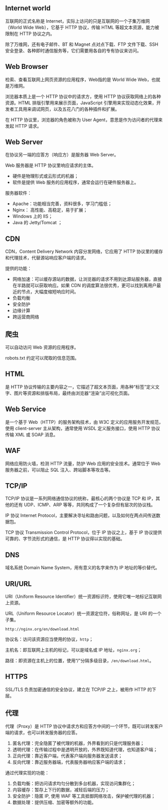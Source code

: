 ## Internet world
互联网的正式名称是 Internet，实际上访问的只是互联网的一个子集万维网（World Wide Web），它基于 HTTP 协议，传输 HTML 等超文本资源，能力被限制在 HTTP 协议之内。



除了万维网，还有电子邮件、BT 和 Magnet 点对点下载、FTP 文件下载、SSH 安全登录、各种即时通信服务等，它们需要用各自的专有协议来访问。

## Web Browser
检索、查看互联网上网页资源的应用程序，Web指的是 World Wide Web，也就是万维网。



浏览器本质上是一个 HTTP 协议中的请求方，使用 HTTP 协议获取网络上的各种资源。HTML 排版引擎用来展示页面，JavaScript 引擎用来实现动态化效果，开发者工具用来调试网页，以及五花八门的各种插件和扩展。



在 HTTP 协议里，浏览器的角色被称为 User Agent，意思是作为访问者的代理来发起 HTTP 请求。

## Web Server
在协议另一端的应答方（响应方）是服务器 Web Server。



Web 服务器是 HTTP 协议里响应请求的主体。

+ 硬件是物理形式或云形式的机器；
+ 软件是提供 Web 服务的应用程序，通常会运行在硬件服务器上。

服务器软件：

+ Apache：功能相当完善，资料很多，学习门槛低；
+ Nginx： 高性能、高稳定，易于扩展；
+ Windows 上的 IIS；
+ Java 的 Jetty/Tomcat ；

## CDN
CDN，Content Delivery Network 内容分发网络，它应用了 HTTP 协议里的缓存和代理技术，代替源站响应客户端的请求。



提供的功能：

+ 网络加速：可以缓存源站的数据，让浏览器的请求不用到达源站服务器，直接在半路就可以获取响应。如果 CDN 的调度算法很优秀，更可以找到离用户最近的节点，大幅度缩短响应时间。
+ 负载均衡
+ 安全防护
+ 边缘计算
+ 跨运营商网络

## 爬虫
可以自动访问 Web 资源的应用程序。

robots.txt 约定可以爬取的信息范围。

## HTML
是 HTTP 协议传输的主要内容之一，它描述了超文本页面，用各种“标签”定义文字、图片等资源和排版布局，最终由浏览器“渲染”出可视化页面。

## Web Service
是一个基于 Web（HTTP）的服务架构技术，由 W3C 定义的应用服务开发规范，使用 client-server 主从架构，通常使用 WSDL 定义服务接口，使用 HTTP 协议传输 XML 或 SOAP 消息。

## WAF
网络应用防火墙，检测 HTTP 流量，防护 Web 应用的安全技术。通常位于 Web 服务器之前，可以阻止 SQL 注入、跨站脚本等攻击等。

## TCP/IP
TCP/IP 协议是一系列网络通信协议的统称，最核心的两个协议是 TCP 和 IP，其他的还有 UDP、ICMP、ARP 等等，共同构成了一个复杂但有层次的协议栈。



IP 协议 Internet Protocol，主要解决寻址和路由问题，以及如何在两点间传送数据包。

TCP 协议 Transmission Control Protocol，位于 IP 协议之上，基于 IP 协议提供可靠的、字节流形式的通信，是 HTTP 协议得以实现的基础。

## DNS
域名系统 Domain Name System，用有意义的名字来作为 IP 地址的等价替代。

## URI/URL
URI（Uniform Resource Identifier）统一资源标识符，使用它唯一地标记互联网上资源。

URL（Uniform Resource Locator）统一资源定位符，俗称网址，是 URI 的一个子集。



`http://nginx.org/en/download.html`

协议名：访问该资源应当使用的协议，`http`；

主机名：即互联网上主机的标记，可以是域名或 IP 地址，`nginx.org`；

路径：即资源在主机上的位置，使用“/”分隔多级目录，`/en/download.html`。

## HTTPS
SSL/TLS 负责加密通信的安全协议，建立在 TCP/IP 之上，被用作 HTTP 的下层。

## 代理
代理（Proxy）是 HTTP 协议中请求方和应答方中间的一个环节，既可以转发客户端的请求，也可以转发服务器的应答。

1. 匿名代理：完全隐匿了被代理的机器，外界看到的只是代理服务器；
2. 透明代理：在传输过程中是透明开放的，外界既知道代理，也知道客户端；
3. 正向代理：靠近客户端，代表客户端向服务器发送请求；
4. 反向代理：靠近服务器端，代表服务器响应客户端的请求；



通过代理实现的功能：

1. 负载均衡：把访问请求均匀分散到多台机器，实现访问集群化；
2. 内容缓存：暂存上下行的数据，减轻后端的压力；
3. 安全防护：隐匿 IP, 使用 WAF 等工具抵御网络攻击，保护被代理的机器；
4. 数据处理：提供压缩、加密等额外的功能。

